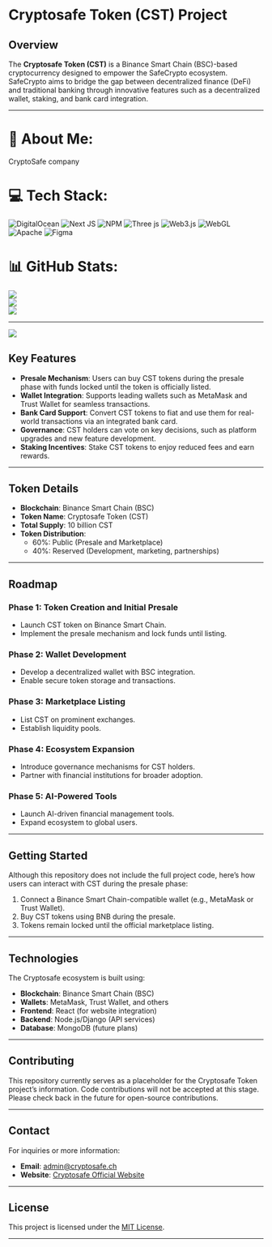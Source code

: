 # **Cryptosafe Token (CST) Project**

## **Overview**
The **Cryptosafe Token (CST)** is a Binance Smart Chain (BSC)-based cryptocurrency designed to empower the SafeCrypto ecosystem. SafeCrypto aims to bridge the gap between decentralized finance (DeFi) and traditional banking through innovative features such as a decentralized wallet, staking, and bank card integration.

---
# 💫 About Me:
CryptoSafe company


# 💻 Tech Stack:
![DigitalOcean](https://img.shields.io/badge/DigitalOcean-%230167ff.svg?style=for-the-badge&logo=digitalOcean&logoColor=white) ![Next JS](https://img.shields.io/badge/Next-black?style=for-the-badge&logo=next.js&logoColor=white) ![NPM](https://img.shields.io/badge/NPM-%23CB3837.svg?style=for-the-badge&logo=npm&logoColor=white) ![Three js](https://img.shields.io/badge/threejs-black?style=for-the-badge&logo=three.js&logoColor=white) ![Web3.js](https://img.shields.io/badge/web3.js-F16822?style=for-the-badge&logo=web3.js&logoColor=white) ![WebGL](https://img.shields.io/badge/WebGL-990000?logo=webgl&logoColor=white&style=for-the-badge) ![Apache](https://img.shields.io/badge/apache-%23D42029.svg?style=for-the-badge&logo=apache&logoColor=white) ![Figma](https://img.shields.io/badge/figma-%23F24E1E.svg?style=for-the-badge&logo=figma&logoColor=white)
# 📊 GitHub Stats:
![](https://github-readme-stats.vercel.app/api?username=csilent-c0d3r&theme=dark&hide_border=false&include_all_commits=false&count_private=false)<br/>
![](https://github-readme-streak-stats.herokuapp.com/?user=csilent-c0d3r&theme=dark&hide_border=false)<br/>
![](https://github-readme-stats.vercel.app/api/top-langs/?username=csilent-c0d3r&theme=dark&hide_border=false&include_all_commits=false&count_private=false&layout=compact)

---
[![](https://visitcount.itsvg.in/api?id=csilent-c0d3r&icon=0&color=0)](https://visitcount.itsvg.in)

<!-- Proudly created with GPRM ( https://gprm.itsvg.in ) -->

## **Key Features**
- **Presale Mechanism**: Users can buy CST tokens during the presale phase with funds locked until the token is officially listed.
- **Wallet Integration**: Supports leading wallets such as MetaMask and Trust Wallet for seamless transactions.
- **Bank Card Support**: Convert CST tokens to fiat and use them for real-world transactions via an integrated bank card.
- **Governance**: CST holders can vote on key decisions, such as platform upgrades and new feature development.
- **Staking Incentives**: Stake CST tokens to enjoy reduced fees and earn rewards.

---

## **Token Details**
- **Blockchain**: Binance Smart Chain (BSC)
- **Token Name**: Cryptosafe Token (CST)
- **Total Supply**: 10 billion CST
- **Token Distribution**:
  - 60%: Public (Presale and Marketplace)
  - 40%: Reserved (Development, marketing, partnerships)

---

## **Roadmap**
### **Phase 1: Token Creation and Initial Presale**
- Launch CST token on Binance Smart Chain.
- Implement the presale mechanism and lock funds until listing.

### **Phase 2: Wallet Development**
- Develop a decentralized wallet with BSC integration.
- Enable secure token storage and transactions.

### **Phase 3: Marketplace Listing**
- List CST on prominent exchanges.
- Establish liquidity pools.

### **Phase 4: Ecosystem Expansion**
- Introduce governance mechanisms for CST holders.
- Partner with financial institutions for broader adoption.

### **Phase 5: AI-Powered Tools**
- Launch AI-driven financial management tools.
- Expand ecosystem to global users.

---

## **Getting Started**
Although this repository does not include the full project code, here’s how users can interact with CST during the presale phase:

1. Connect a Binance Smart Chain-compatible wallet (e.g., MetaMask or Trust Wallet).
2. Buy CST tokens using BNB during the presale.
3. Tokens remain locked until the official marketplace listing.

---

## **Technologies**
The Cryptosafe ecosystem is built using:
- **Blockchain**: Binance Smart Chain (BSC)
- **Wallets**: MetaMask, Trust Wallet, and others
- **Frontend**: React (for website integration)
- **Backend**: Node.js/Django (API services)
- **Database**: MongoDB (future plans)

---

## **Contributing**
This repository currently serves as a placeholder for the Cryptosafe Token project’s information. Code contributions will not be accepted at this stage. Please check back in the future for open-source contributions.

---

## **Contact**
For inquiries or more information:
- **Email**: [admin@cryptosafe.ch](mailto:admin@cryptosafe.ch)
- **Website**: [Cryptosafe Official Website](https://cryptosafe.ch)

---

## **License**
This project is licensed under the [MIT License](LICENSE).

---

